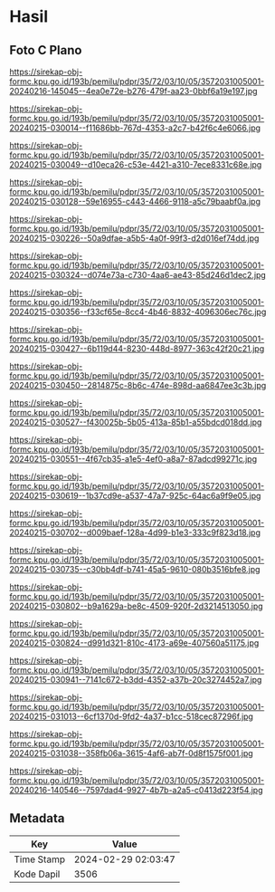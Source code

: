 # Hasil

## Foto C Plano

https://sirekap-obj-formc.kpu.go.id/193b/pemilu/pdpr/35/72/03/10/05/3572031005001-20240216-145045--4ea0e72e-b276-479f-aa23-0bbf6a19e197.jpg

https://sirekap-obj-formc.kpu.go.id/193b/pemilu/pdpr/35/72/03/10/05/3572031005001-20240215-030014--f11686bb-767d-4353-a2c7-b42f6c4e6066.jpg

https://sirekap-obj-formc.kpu.go.id/193b/pemilu/pdpr/35/72/03/10/05/3572031005001-20240215-030049--d10eca26-c53e-4421-a310-7ece8331c68e.jpg

https://sirekap-obj-formc.kpu.go.id/193b/pemilu/pdpr/35/72/03/10/05/3572031005001-20240215-030128--59e16955-c443-4466-9118-a5c79baabf0a.jpg

https://sirekap-obj-formc.kpu.go.id/193b/pemilu/pdpr/35/72/03/10/05/3572031005001-20240215-030226--50a9dfae-a5b5-4a0f-99f3-d2d016ef74dd.jpg

https://sirekap-obj-formc.kpu.go.id/193b/pemilu/pdpr/35/72/03/10/05/3572031005001-20240215-030324--d074e73a-c730-4aa6-ae43-85d246d1dec2.jpg

https://sirekap-obj-formc.kpu.go.id/193b/pemilu/pdpr/35/72/03/10/05/3572031005001-20240215-030356--f33cf65e-8cc4-4b46-8832-4096306ec76c.jpg

https://sirekap-obj-formc.kpu.go.id/193b/pemilu/pdpr/35/72/03/10/05/3572031005001-20240215-030427--6b119d44-8230-448d-8977-363c42f20c21.jpg

https://sirekap-obj-formc.kpu.go.id/193b/pemilu/pdpr/35/72/03/10/05/3572031005001-20240215-030450--2814875c-8b6c-474e-898d-aa6847ee3c3b.jpg

https://sirekap-obj-formc.kpu.go.id/193b/pemilu/pdpr/35/72/03/10/05/3572031005001-20240215-030527--f430025b-5b05-413a-85b1-a55bdcd018dd.jpg

https://sirekap-obj-formc.kpu.go.id/193b/pemilu/pdpr/35/72/03/10/05/3572031005001-20240215-030551--4f67cb35-a1e5-4ef0-a8a7-87adcd99271c.jpg

https://sirekap-obj-formc.kpu.go.id/193b/pemilu/pdpr/35/72/03/10/05/3572031005001-20240215-030619--1b37cd9e-a537-47a7-925c-64ac6a9f9e05.jpg

https://sirekap-obj-formc.kpu.go.id/193b/pemilu/pdpr/35/72/03/10/05/3572031005001-20240215-030702--d009baef-128a-4d99-b1e3-333c9f823d18.jpg

https://sirekap-obj-formc.kpu.go.id/193b/pemilu/pdpr/35/72/03/10/05/3572031005001-20240215-030735--c30bb4df-b741-45a5-9610-080b3516bfe8.jpg

https://sirekap-obj-formc.kpu.go.id/193b/pemilu/pdpr/35/72/03/10/05/3572031005001-20240215-030802--b9a1629a-be8c-4509-920f-2d3214513050.jpg

https://sirekap-obj-formc.kpu.go.id/193b/pemilu/pdpr/35/72/03/10/05/3572031005001-20240215-030824--d991d321-810c-4173-a69e-407560a51175.jpg

https://sirekap-obj-formc.kpu.go.id/193b/pemilu/pdpr/35/72/03/10/05/3572031005001-20240215-030941--7141c672-b3dd-4352-a37b-20c3274452a7.jpg

https://sirekap-obj-formc.kpu.go.id/193b/pemilu/pdpr/35/72/03/10/05/3572031005001-20240215-031013--6cf1370d-9fd2-4a37-b1cc-518cec87296f.jpg

https://sirekap-obj-formc.kpu.go.id/193b/pemilu/pdpr/35/72/03/10/05/3572031005001-20240215-031038--358fb06a-3615-4af6-ab7f-0d8f1575f001.jpg

https://sirekap-obj-formc.kpu.go.id/193b/pemilu/pdpr/35/72/03/10/05/3572031005001-20240216-140546--7597dad4-9927-4b7b-a2a5-c0413d223f54.jpg


## Metadata

| Key        | Value               |
| ---------- | ------------------- |
| Time Stamp | 2024-02-29 02:03:47 |
| Kode Dapil | 3506                |



